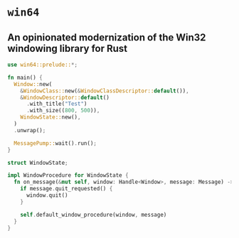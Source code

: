 # `win64`

## An opinionated modernization of the Win32 windowing library for Rust

```rust
use win64::prelude::*;

fn main() {
  Window::new(
    &WindowClass::new(&WindowClassDescriptor::default()),
    &WindowDescriptor::default()
      .with_title("Test")
      .with_size((800, 500)),
    WindowState::new(),
  )
  .unwrap();

  MessagePump::wait().run();
}

struct WindowState;

impl WindowProcedure for WindowState {
  fn on_message(&mut self, window: Handle<Window>, message: Message) -> ProcedureResult {
    if message.quit_requested() {
      window.quit()
    }

    self.default_window_procedure(window, message)
  }
}
```
